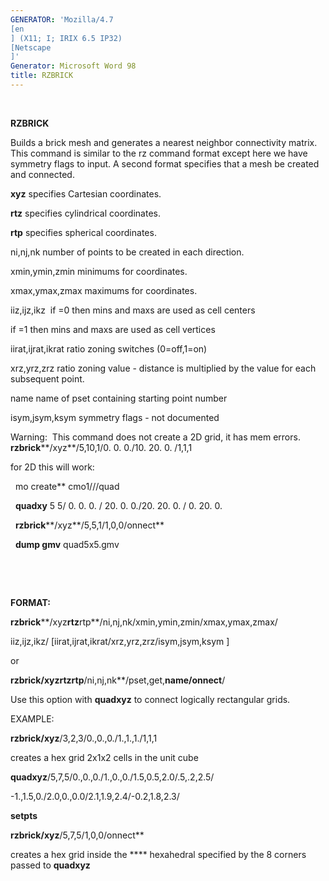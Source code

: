 ```yaml
---
GENERATOR: 'Mozilla/4.7 
[en
] (X11; I; IRIX 6.5 IP32) 
[Netscape
]'
Generator: Microsoft Word 98
title: RZBRICK
---
```


 

 **RZBRICK**

Builds a brick mesh and generates a nearest neighbor connectivity
matrix. This command is similar to the rz command format except here we
have symmetry flags to input. A second format specifies that a mesh be
created and connected.

**xyz** specifies Cartesian coordinates.

**rtz** specifies cylindrical coordinates.

**rtp** specifies spherical coordinates.

ni,nj,nk number of points to be created in each direction.

xmin,ymin,zmin minimums for coordinates.

xmax,ymax,zmax maximums for coordinates.

iiz,ijz,ikz  if =0 then mins and maxs are used as cell centers

if =1 then mins and maxs are used as cell vertices

iirat,ijrat,ikrat ratio zoning switches (0=off,1=on)

xrz,yrz,zrz ratio zoning value - distance is multiplied by the value for
each subsequent point.

name name of pset containing starting point number

isym,jsym,ksym symmetry flags - not documented

Warning:  This command does not create a 2D grid, it has mem errors. 
**rzbrick****/xyz**/5,10,1/0. 0. 0./10. 20. 0. /1,1,1

for 2D this will work:

  mo create** cmo1///quad

  **quadxy** 5 5/ 0. 0. 0. / 20. 0. 0./20. 20. 0. / 0. 20. 0.

  **rzbrick****/xyz**/5,5,1/1,0,0/onnect**

  **dump gmv** quad5x5.gmv

 

 

**FORMAT:**

**rzbrick****/xyz****rtz****rtp**/ni,nj,nk/xmin,ymin,zmin/xmax,ymax,zmax/

iiz,ijz,ikz/
[iirat,ijrat,ikrat/xrz,yrz,zrz/isym,jsym,ksym
]

or

**rzbrick/xyzrtzrtp**/ni,nj,nk**/pset,get,**name/onnect**/

Use this option with **quadxyz** to connect logically rectangular grids.

EXAMPLE:

**rzbrick/xyz**/3,2,3/0.,0.,0./1.,1.,1./1,1,1

creates a hex grid 2x1x2 cells in the unit cube

**quadxyz**/5,7,5/0.,0.,0./1.,0.,0./1.5,0.5,2.0/.5,.2,2.5/

-1.,1.5,0./2.0,0.,0.0/2.1,1.9,2.4/-0.2,1.8,2.3/

**setpts**

**rzbrick/xyz**/5,7,5/1,0,0/onnect**

creates a hex grid inside the **** hexahedral specified by the 8 corners
passed to **quadxyz**
